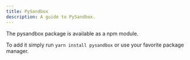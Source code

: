 ```yaml
---
title: PySandbox
description: A guide to PySandbox.
---
```


The pysandbox package is available as a npm module.

To add it simply run `yarn install pysandbox` or use your favorite package manager.

